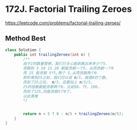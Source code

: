 # 172J. Factorial Trailing Zeroes

https://leetcode.com/problems/factorial-trailing-zeroes/

## Method Best

```java
class Solution {
    public int trailingZeroes(int n) {
        /**
        由于2的数量管够，我们只关心能剥离出来多少个5.
        观察到 5 10 15 20 都能贡献一个5，从而贡献一个0
        而 25 能贡献 5*5,两个 5,从而贡献两个0.
        即阶乘到25之前，我们可以说 n/5，就是0的个数。
        而到了25之后， n/5，还要加上 n/5/5。
        25的倍数都能贡献两个0，比如50，75，100。
        而到了125,则能贡献3个0了。
        以此类推
        */


        return n < 5 ? 0 : n/5 + trailingZeroes(n/5);
    }
}
```
